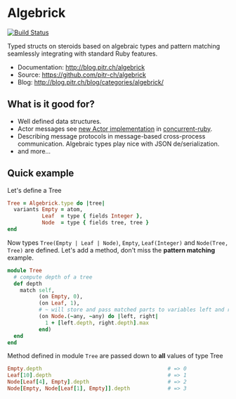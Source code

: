 # Algebrick

[![Build Status](https://travis-ci.org/pitr-ch/algebrick.png?branch=master)](https://travis-ci.org/pitr-ch/algebrick)

Typed structs on steroids based on algebraic types and pattern matching seamlessly integrating with standard Ruby features.

-   Documentation: <http://blog.pitr.ch/algebrick>
-   Source: <https://github.com/pitr-ch/algebrick>
-   Blog: <http://blog.pitr.ch/blog/categories/algebrick/>

## What is it good for?

-   Well defined data structures.
-   Actor messages see [new Actor implementation](http://rubydoc.info/gems/concurrent-ruby/Concurrent/Actress) 
    in [concurrent-ruby](concurrent-ruby.com).
-   Describing message protocols in message-based cross-process communication. 
    Algebraic types play nice with JSON de/serialization.
-   and more...

## Quick example

Let's define a Tree

```ruby
Tree = Algebrick.type do |tree|
  variants Empty = atom,
           Leaf  = type { fields Integer },
           Node  = type { fields tree, tree }
end
```

Now types `Tree(Empty | Leaf | Node)`, `Empty`, `Leaf(Integer)` and `Node(Tree, Tree)` are defined.
Let's add a method, don't miss the **pattern matching** example.

```ruby
module Tree
  # compute depth of a tree
  def depth
    match self,
          (on Empty, 0),
          (on Leaf, 1),
          # ~ will store and pass matched parts to variables left and right
          (on Node.(~any, ~any) do |left, right|
            1 + [left.depth, right.depth].max
          end)
  end
end
```

Method defined in module `Tree` are passed down to **all** values of type Tree

```ruby
Empty.depth                                        # => 0
Leaf[10].depth                                     # => 1
Node[Leaf[4], Empty].depth                         # => 2
Node[Empty, Node[Leaf[1], Empty]].depth            # => 3
```
